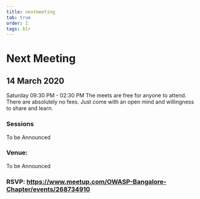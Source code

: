 ```yaml
---
title: nextmeeting
tab: true
order: 1
tags: blr
---
```


# **Next Meeting**

## 14 March 2020

Saturday 09:30 PM - 02:30 PM The meets are free for anyone to attend.
There are absolutely no fees. Just come with an open mind and
willingness to share and learn.


### **Sessions**

  To be Announced 

### **Venue:**

To be Announced

### RSVP: https://www.meetup.com/OWASP-Bangalore-Chapter/events/268734910